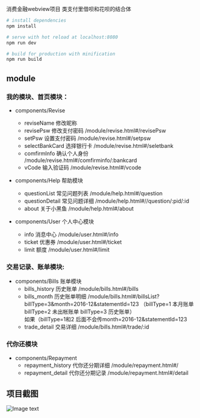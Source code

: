 消费金融webview项目 类支付里借呗和花呗的结合体

``` bash
# install dependencies
npm install

# serve with hot reload at localhost:8080
npm run dev

# build for production with minification
npm run build
```

## module

### 我的模块、首页模块：
- components/Revise
  - reviseName      修改昵称
  - revisePsw       修改支付密码   /module/revise.html#/revisePsw
  - setPsw          设置支付密码   /module/revise.html#/setpsw
  - selectBankCard  选择银行卡     /module/revise.html#/seletbank
  - comfirmInfo     确认个人身份   /module/revise.html#/comfirminfo/:bankcard
  - vCode           输入验证码     /module/revise.html#/vcode

- components/Help 帮助模块
  - questionList   常见问题列表   /module/help.html#/question
  - questionDetail 常见问题详细   /module/help.html#//question/:pid/:id
  - about          关于小黑鱼     /module/help.html#/about

- components/User 个人中心模块
  - info           消息中心  /module/user.html#/info
  - ticket         优惠券    /module/user.html#/ticket
  - limit          额度      /module/user.html#/limit

### 交易记录、账单模块:
- components/Bills 账单模块
  - bills_history 历史账单     /module/bills.html#/bills   
  - bills_month   历史账单明细  /module/bills.html#/billsList?billType=3&month=2016-12&statementId=123  （billType=1 本月账单 billType=2 未出帐账单   billType=3 历史账单）  
    如果（billType=1和2 后面不会传month=2016-12&statementId=123
  - trade_detail  交易详细   /module/bills.html#/trade/:id
  

### 代你还模块
  - components/Repayment
    - repayment_history 代你还分期详细  /module/repayment.html#/
    - repayment_detail  代你还分期记录  /module/repayment.html#/detail

## 项目截图 ##


![Image text](https://raw.githubusercontent.com/yurizhang/micro-finance-admin-system/master/src/assets/20180103162358.png)